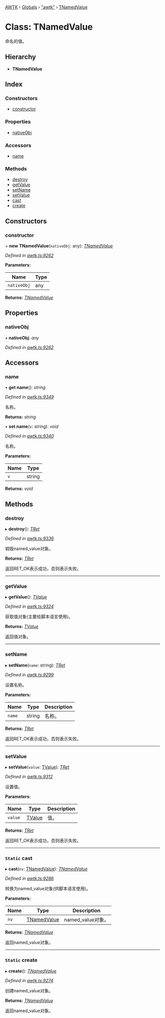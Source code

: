 [AWTK](../README.md) › [Globals](../globals.md) › ["awtk"](../modules/_awtk_.md) › [TNamedValue](_awtk_.tnamedvalue.md)

# Class: TNamedValue

命名的值。

## Hierarchy

* **TNamedValue**

## Index

### Constructors

* [constructor](_awtk_.tnamedvalue.md#constructor)

### Properties

* [nativeObj](_awtk_.tnamedvalue.md#nativeobj)

### Accessors

* [name](_awtk_.tnamedvalue.md#name)

### Methods

* [destroy](_awtk_.tnamedvalue.md#destroy)
* [getValue](_awtk_.tnamedvalue.md#getvalue)
* [setName](_awtk_.tnamedvalue.md#setname)
* [setValue](_awtk_.tnamedvalue.md#setvalue)
* [cast](_awtk_.tnamedvalue.md#static-cast)
* [create](_awtk_.tnamedvalue.md#static-create)

## Constructors

###  constructor

\+ **new TNamedValue**(`nativeObj`: any): *[TNamedValue](_awtk_.tnamedvalue.md)*

*Defined in [awtk.ts:9262](https://github.com/zlgopen/awtk-binding/blob/2f56731/tools/code_gen/js/output/awtk.ts#L9262)*

**Parameters:**

Name | Type |
------ | ------ |
`nativeObj` | any |

**Returns:** *[TNamedValue](_awtk_.tnamedvalue.md)*

## Properties

###  nativeObj

• **nativeObj**: *any*

*Defined in [awtk.ts:9262](https://github.com/zlgopen/awtk-binding/blob/2f56731/tools/code_gen/js/output/awtk.ts#L9262)*

## Accessors

###  name

• **get name**(): *string*

*Defined in [awtk.ts:9349](https://github.com/zlgopen/awtk-binding/blob/2f56731/tools/code_gen/js/output/awtk.ts#L9349)*

名称。

**Returns:** *string*

• **set name**(`v`: string): *void*

*Defined in [awtk.ts:9340](https://github.com/zlgopen/awtk-binding/blob/2f56731/tools/code_gen/js/output/awtk.ts#L9340)*

名称。

**Parameters:**

Name | Type |
------ | ------ |
`v` | string |

**Returns:** *void*

## Methods

###  destroy

▸ **destroy**(): *[TRet](../enums/_awtk_.tret.md)*

*Defined in [awtk.ts:9336](https://github.com/zlgopen/awtk-binding/blob/2f56731/tools/code_gen/js/output/awtk.ts#L9336)*

销毁named_value对象。

**Returns:** *[TRet](../enums/_awtk_.tret.md)*

返回RET_OK表示成功，否则表示失败。

___

###  getValue

▸ **getValue**(): *[TValue](_awtk_.tvalue.md)*

*Defined in [awtk.ts:9324](https://github.com/zlgopen/awtk-binding/blob/2f56731/tools/code_gen/js/output/awtk.ts#L9324)*

获取值对象(主要给脚本语言使用)。

**Returns:** *[TValue](_awtk_.tvalue.md)*

返回值对象。

___

###  setName

▸ **setName**(`name`: string): *[TRet](../enums/_awtk_.tret.md)*

*Defined in [awtk.ts:9299](https://github.com/zlgopen/awtk-binding/blob/2f56731/tools/code_gen/js/output/awtk.ts#L9299)*

设置名称。

**Parameters:**

Name | Type | Description |
------ | ------ | ------ |
`name` | string | 名称。  |

**Returns:** *[TRet](../enums/_awtk_.tret.md)*

返回RET_OK表示成功，否则表示失败。

___

###  setValue

▸ **setValue**(`value`: [TValue](_awtk_.tvalue.md)): *[TRet](../enums/_awtk_.tret.md)*

*Defined in [awtk.ts:9312](https://github.com/zlgopen/awtk-binding/blob/2f56731/tools/code_gen/js/output/awtk.ts#L9312)*

设置值。

**Parameters:**

Name | Type | Description |
------ | ------ | ------ |
`value` | [TValue](_awtk_.tvalue.md) | 值。  |

**Returns:** *[TRet](../enums/_awtk_.tret.md)*

返回RET_OK表示成功，否则表示失败。

___

### `Static` cast

▸ **cast**(`nv`: [TNamedValue](_awtk_.tnamedvalue.md)): *[TNamedValue](_awtk_.tnamedvalue.md)*

*Defined in [awtk.ts:9286](https://github.com/zlgopen/awtk-binding/blob/2f56731/tools/code_gen/js/output/awtk.ts#L9286)*

转换为named_value对象(供脚本语言使用)。

**Parameters:**

Name | Type | Description |
------ | ------ | ------ |
`nv` | [TNamedValue](_awtk_.tnamedvalue.md) | named_value对象。  |

**Returns:** *[TNamedValue](_awtk_.tnamedvalue.md)*

返回named_value对象。

___

### `Static` create

▸ **create**(): *[TNamedValue](_awtk_.tnamedvalue.md)*

*Defined in [awtk.ts:9274](https://github.com/zlgopen/awtk-binding/blob/2f56731/tools/code_gen/js/output/awtk.ts#L9274)*

创建named_value对象。

**Returns:** *[TNamedValue](_awtk_.tnamedvalue.md)*

返回named_value对象。

